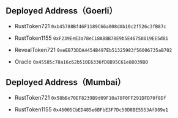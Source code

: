 ## Deployed Address（Goerli）

- RustToken721
  `0xb45788Bf46F1189C66a008dAb10c2f526c3fB87c`

- RustToken1155
  `0xF239EeE3a78eC18ABBB78E9b5E46758019EE5d81`

- RevealToken721
  `0xeEB73DDA4454B497Eb51325983f56006735aB702`

- Oracle
  `0x45585c78a16c62b510E6336fD8B95C61e88039B0`

## Deployed Address（Mumbai）

- RustToken721
  `0x58bBe70EF8239B9d09F10a70F0FF291DFD70f8Df`

- RustToken1155
  `0x46005CbED485e6BFbE3F7Dc50D8BE5553Af989e1`
